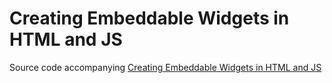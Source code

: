 # Creating Embeddable Widgets in HTML and JS

Source code accompanying
[Creating Embeddable Widgets in HTML and JS](http://blog.bguiz.com/articles/embeddable-widgets-html-javascript/)
